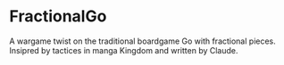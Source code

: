 # FractionalGo
A wargame twist on the traditional boardgame Go with fractional pieces. Insipred by tactices in manga Kingdom and written by Claude. 
